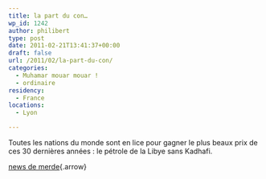 ```yaml
---
title: la part du con…
wp_id: 1242
author: philibert
type: post
date: 2011-02-21T13:41:37+00:00
draft: false
url: /2011/02/la-part-du-con/
categories:
  - Muhamar mouar mouar !
  - ordinaire
residency:
  - France
locations:
  - Lyon

---
```

Toutes les nations du monde sont en lice pour gagner le plus beaux prix de ces 30 dernières années : le pétrole de la Libye sans Kadhafi.

[news de merde][1]{.arrow}

 [1]: http://www.lemonde.fr/proche-orient/article/2011/02/20/repression-sanglante-des-emeutes-en-libye_1482820_3218.html#ens_id=1481220
